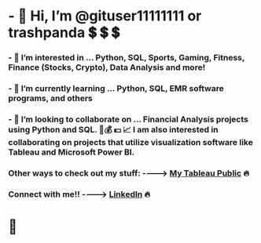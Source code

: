# - 👋 Hi, I’m @gituser11111111 or trashpanda :heavy_dollar_sign: :heavy_dollar_sign: :heavy_dollar_sign:
### - 👀 I’m interested in ... Python, SQL, Sports, Gaming, Fitness, Finance (Stocks, Crypto), Data Analysis and more! 
### - 🌱 I’m currently learning ... Python, SQL, EMR software programs, and others
### - 💞️ I’m looking to collaborate on ... Financial Analysis projects using Python and SQL. 💸:moneybag: :dollar: 📈  I am also interested in collaborating on projects that utilize visualization software like Tableau and Microsoft Power BI.

### Other ways to check out my stuff: ----> [My Tableau Public](https://public.tableau.com/app/profile/wade.bouley) 🔥
### Connect with me!! ----> [LinkedIn](https://www.linkedin.com/in/wade-bouley-6010a2107/) 🔥

# :100:


<!---
gituser11111111/gituser11111111 is a ✨ special ✨ repository because its `README.md` (this file) appears on your GitHub profile.
You can click the Preview link to take a look at your changes.
--->
